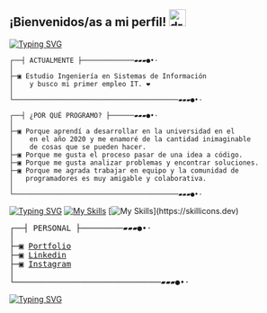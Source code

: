 
## ¡Bienvenidos/as  a mi perfil! <img src="https://media.giphy.com/media/hvRJCLFzcasrR4ia7z/giphy.gif" alt="drawing" width="30px"/>
[![Typing SVG](https://readme-typing-svg.demolab.com?font=Consolas&weight=600&size=18&duration=1000&pause=100&color=FF5500&multiline=true&repeat=false&width=435&height=120&lines=Soy;%3E+Fabiana+Heredia;%3E+Desarrolladora+Web+Fullstack;%3E+Emp%C3%A1tica+y+leal;%3E+Amante+de+los+gatitos)](https://git.io/typing-svg)

```
┌──┤ ACTUALMENTE ├─────────────▰▰▰●•⋅
│
├─▣ Estudio Ingeniería en Sistemas de Información
│    y busco mi primer empleo IT. ❤︎
│
└─────────────────────────────────────────▰▰▰●•⋅

┌──┤ ¿POR QUÉ PROGRAMO? ├──────▰▰▰●•⋅
│
├─▣ Porque aprendí a desarrollar en la universidad en el
│    en el año 2020 y me enamoré de la cantidad inimaginable
│    de cosas que se pueden hacer.
├─▣ Porque me gusta el proceso pasar de una idea a código.
├─▣ Porque me gusta analizar problemas y encontrar soluciones.
├─▣ Porque me agrada trabajar en equipo y la comunidad de
│   programadores es muy amigable y colaborativa.
│
└─────────────────────────────────────────▰▰▰●•⋅
```

[![Typing SVG](https://readme-typing-svg.demolab.com?font=Consolas&weight=600&pause=1000&color=00DD00&width=435&lines=Skill+set++-%E2%8E%BD__%E2%8E%BD-%E2%8E%BB%E2%8E%BA%E2%8E%BA%E2%8E%BB-%E2%8E%BD__%E2%8E%BD--%E2%8E%BB%E2%8E%BA%E2%8E%BA%E2%8E%BB-)](https://git.io/typing-svg)
[![My Skills](https://skillicons.dev/icons?i=html,css,js,nodejs,react,redux,express,sequelize,bootstrap,tailwind,less)](https://skillicons.dev)
[![My Skills](https://skillicons.dev/icons?i=net,cs,java,py,vscode,visualstudio,git,github,discord,)](https://skillicons.dev)


<pre>
┌──┤ PERSONAL ├─────────▰▰▰●•⋅
│
├─▣ <a href="https://herediafabi.github.io/">Portfolio<a/>
├─▣ <a href="https://wwww.linkedin.com/in/fabiana-heredia/">Linkedin<a/>
├─▣ <a href="https://www.instagram.com/herediafabi_/">Instagram<a/>
│
└───────────────────────────────▰▰▰●•⋅
</pre>

[![Typing SVG](https://readme-typing-svg.demolab.com?font=Doto&weight=700&pause=1000&color=00AAFF&center=true&width=435&height=30&lines=%C2%A1Gracias+por+leerme!+%E2%9D%A4%EF%B8%8E)](https://git.io/typing-svg)
